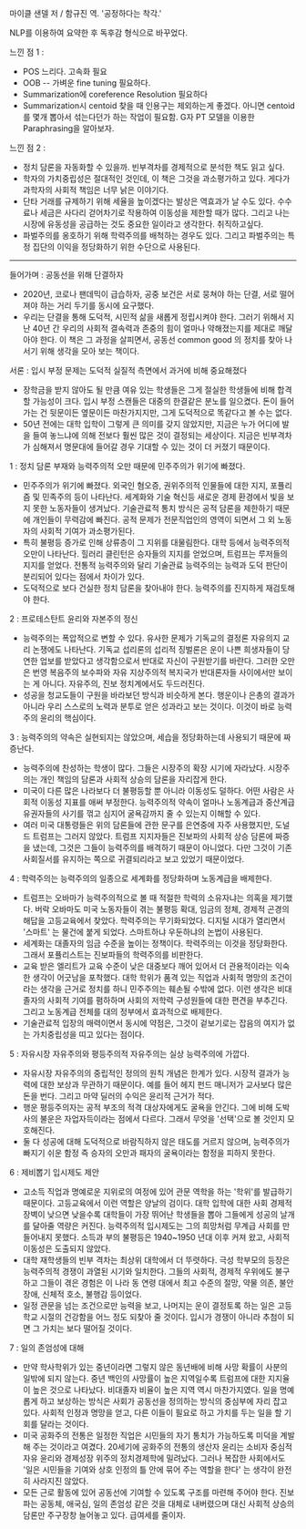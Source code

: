 마이클 샌델 저 / 함규진 역. '공정하다는 착각.'

NLP를 이용하여 요약한 후 독후감 형식으로 바꾸었다.

느낀 점 1 : 
* POS 느리다. 고속화 필요
* OOB -- 가벼운 fine tuning 필요하다.
* Summarization에 coreference Resolution 필요하다
* Summarization시 centoid 찾을 때 인용구는 제외하는게 좋겠다. 아니면 centoid를 몇개 뽑아서 섞는다던가 하는 작업이 필요함. G자
PT 모델을 이용한 Paraphrasing을 알아보자.

느낀 점 2 :
* 정치 담론을 자동화할 수 있을까. 빈부격차를 경제적으로 분석한 책도 읽고 싶다.
* 학자의 가치중립성은 절대적인 것인데, 이 책은 그것을 과소평가하고 있다. 게다가 과학자의 사회적 책임은 너무 낡은 이야기다.
* 단타 거래를 규제하기 위해 세율을 높이겠다는 발상은 역효과가 날 수도 있다. 수수료나 세금은 사다리 걷어차기로 작용하여 이동성을 제한할 때가 많다.
그리고 나는 시장에 유동성을 공급하는 것도 중요한 일이라고 생각한다. 취직하고싶다. 
* 파벌주의를 옹호하기 위해 학력주의를 배척하는 경우도 있다. 그리고 파벌주의는 특정 집단의 이익을 정당화하기 위한 수단으로 사용된다.

---

들어가며 : 공동선을 위해 단결하자
* 2020년, 코로나 팬데믹이 급습하자, 공중 보건은 서로 뭉쳐야 하는 단결, 서로 떨어져야 하는 거리 두기를 동시에 요구했다.
* 우리는 단결을 통해 도덕적, 시민적 삶을 새롭게 정립시켜야 한다.
그러기 위해서 지난 40년 간 우리의 사회적 결속력과 존중의 힘이 얼마나 약해졌는지를 제대로 깨달아야 한다.
이 책은 그 과정을 살피면서, 공동선 common good 의 정치를 찾아 나서기 위해 생각을 모아 보는 책이다.

서론 : 입시 부정 문제는 도덕적 실질적 측면에서 과거에 비해 중요해졌다
* 장학금을 받지 않아도 될 만큼 여유 있는 학생들은 그게 절실한 학생들에 비해 합격할 가능성이 크다.
입시 부정 스캔들은 대중의 한결같은 분노를 일으켰다. 돈이 들어가는 건 뒷문이든 옆문이든 마찬가지지만, 그게 도덕적으로 똑같다고 볼 수는 없다. 
* 50년 전에는 대학 입학이 그렇게 큰 의미를 갖지 않았지만, 지금은 누가 어디에 발을 들여 놓느냐에 의해 전보다 훨씬 많은 것이 결정되는 세상이다. 
지금은 빈부격차가 심해져서 명문대에 들어갈 경우 기대할 수 있는 것이 더 커졌기 때문이다.

1 : 정치 담론 부재와 능력주의적 오만 때문에 민주주의가 위기에 빠졌다.
* 민주주의가 위기에 빠졌다. 외국인 혐오증, 권위주의적 인물들에 대한 지지, 포퓰리즘 및 민족주의 등이 나타난다. 
세계화와 기술 혁신등 새로운 경제 환경에서 빛을 보지 못한 노동자들이 생겨났다. 
기술관료적 통치 방식은 공적 담론을 제한하기 때문에 개인들이 무력감에 빠진다. 공적 문제가 전문직업인의 영역이 되면서 그 외 노동자의 사회적 기여가 과소평가된다.
* 특히 불평등 증가로 인해 상류층이 그 지위를 대물림한다. 대학 등에서 능력주의적 오만이 나타난다.
힐러리 클린턴은 승자들의 지지를 얻었으며, 트럼프는 루저들의 지지를 얻었다. 
전통적 능력주의와 달리 기술관료 능력주의는 능력과 도덕 판단이 분리되어 있다는 점에서 차이가 있다.
* 도덕적으로 보다 건실한 정치 담론을 찾아내야 한다. 능력주의를 진지하게 재검토해야 한다.

2 : 프로테스탄트 윤리와 자본주의 정신
* 능력주의는 폭압적으로 변할 수 있다. 유사한 문제가 기독교의 결정론 자유의지 교리 논쟁에도 나타난다.
기독교 섭리론의 섭리적 징벌론은 운이 나쁜 희생자들이 당연한 업보를 받았다고 생각함으로서 반대로 자신이 구원받기를 바란다.
그러한 오만은 번영 복음주의 보수파와 자유 지상주의적 복지국가 반대론자들 사이에서만 보이는 게 아니다. 자유주의, 진보 정치계에서도 두드러진다.
* 성공을 청교도들이 구원을 바라보던 방식과 비슷하게 본다. 
행운이나 은총의 결과가 아니라 우리 스스로의 노력과 분투로 얻은 성과라고 보는 것이다. 
이것이 바로 능력주의 윤리의 핵심이다.

3 : 능력주의의 약속은 실현되지는 않았으며, 세습을 정당화하는데 사용되기 때문에 짜증난다.
* 능력주의에 찬성하는 학생이 많다. 그들은 시장주의 확장 시기에 자라났다.
시장주의는 개인 책임의 담론과 사회적 상승의 담론을 자리잡게 한다. 
* 미국이 다른 많은 나라보다 더 불평등할 뿐 아니라 이동성도 덜하다. 어떤 사람은 사회적 이동성 지표를 애써 부정한다.
능력주의적 약속이 얼마나 노동계급과 중산계급 유권자들의 사기를 꺾고 심지어 굴욕감까지 줄 수 있는지 이해할 수 있다.
* 여러 미국 대통령들은 위의 담론들에 관한 문구를 은연중에 자주 사용했지만, 도널드 트럼프는 그러지 않았다.
트럼프 지지자들은 진보파의 사회적 상승 담론에 짜증을 냈는데, 그것은 그들이 능력주의를 배격하기 때문이 아니었다.
다만 그것이 기존 사회질서를 유지하는 쪽으로 귀결되리라고 보고 있었기 때문이었다.

4 : 학력주의는 능력주의의 일종으로 세계화를 정당화하며 노동계급을 배제한다.
* 트럼프는 오바마가 능력주의적으로 볼 때 적절한 학력의 소유자냐는 의혹을 제기했다.
버락 오바마도 미국 노동자들이 겪는 불평등 확대, 임금의 정체, 경제적 곤경의 해답을 고등교육에서 찾았다.
학력주의는 무기화되었다. 디지털 시대가 열리면서 '스마트' 는 물건에 붙게 되었다. 스마트하냐 우둔하냐의 논법이 사용된다.
* 세계화는 대졸자의 임금 수준을 높이는 정책이다. 학력주의는 이것을 정당화한다.
그래서 포퓰리스트는 진보파들의 학력주의를 비판한다.
* 교육 받은 엘리트가 교육 수준이 낮은 대중보다 깨어 있어서 더 관용적이라는 익숙한 생각이 어긋남을 포착했다.
대학 학위가 품격 있는 직업과 사회적 명망의 조건이라는 생각을 근거로 정치를 하니 민주주의는 훼손될 수밖에 없다.
이런 생각은 비대졸자의 사회적 기여를 폄하하며 사회의 저학력 구성원들에 대한 편견을 부추긴다.
그리고 노동계급 전체를 대의 정부에서 효과적으로 배제한다.
* 기술관료적 입장의 매력이면서 동시에 약점은, 그것이 겉보기로는 잡음의 여지가 없는 가치중립성을 띠고 있다는 점이다.

5 : 자유시장 자유주의와 평등주의적 자유주의는 실상 능력주의에 가깝다.
* 자유시장 자유주의의 중립적인 정의의 원칙 개념은 한계가 있다.
시장적 결과가 능력에 대한 보상과 무관하기 때문이다.
예를 들어 헤지 펀드 매니저가 교사보다 많은 돈을 번다.
그리고 마약 딜러의 수익은 윤리적 근거가 적다.
* 행운 평등주의자는 공적 부조의 적격 대상자에게도 굴욕을 안긴다.
그에 비해 도박사의 불운은 자업자득이라는 점에서 다르다. 
그래서 무엇을 '선택'으로 볼 것인지 모호해진다.
* 둘 다 성공에 대해 도덕적으로 바람직하지 않은 태도를 거르지 않으며, 
능력주의가 빠지기 쉬운 함정 즉 승자의 오만과 패자의 굴욕이라는 함정을 피하지 못한다.

6 : 제비뽑기 입시제도 제안
* 고소득 직업과 명예로운 지위로의 여정에 있어 관문 역학을 하는 '학위'를 발급하기 때문이다.
고등교육에서 이런 역할은 양날의 검이다.
대학 입학에 대한 사회 경제적 장벽이 낮으면 낮을수록 대학들이 가장 뛰어난 학생들을 뽑아 그들에게 성공의 날개를 달아줄 역량은 커진다.
능력주의적 입시제도는 그의 희망처럼 무계급 사회를 만들어내지 못했다.
소득과 부의 불평등은 1940~1950 년대 이후 커져 왔고, 사회적 이동성은 도출되지 않았다.
* 대학 재학생들의 빈부 격차는 최상위 대학에서 더 뚜렷하다.
극성 학부모의 등장은 능력주의적 경쟁이 과열된 시기와 일치한다.
그들의 사회적, 경제적 우위에도 불구하고 그들이 겪은 경험은 이 나라 동 연령 대에서 최고 수준의 절망, 약물 의존, 불안 장애, 신체적 호소, 불행감 등이었다.
* 일정 관문을 넘는 조건으로만 능력을 보고, 나머지는 운이 결정토록 하는 일은 고등학교 시절의 건강함을 어느 정도 되찾아 줄 것이다.
입시가 경쟁이 아니라 추첨이 되면 그 가치는 보다 떨어질 것이다.

7 : 일의 존엄성에 대해
* 만약 학사학위가 있는 중년이라면 그렇지 않은 동년배에 비해 사망 확률이 사분의 일밖에 되지 않는다.
중년 백인의 사망률이 높은 지역일수록 트럼프에 대한 지지율이 높은 것으로 나타났다. 비대졸자 비율이 높은 지역 역시 마찬가지였다.
일을 명예롭게 하고 보상하는 방식은 사회가 공동선을 정의하는 방식의 중심부에 자리 잡고 있다.
사회적 인정과 명망을 얻고, 다른 이들이 필요로 하고 가치를 두는 일을 할 기회를 달라는 것이다.
* 미국 공화주의 전통은 일정한 직업은 시민들의 자기 통치가 가능하도록 미덕을 계발해 주는 것이라고 여겼다.
20세기에 공화주의 전통의 생산자 윤리는 소비자 중심적 자유 윤리와 경제성장 위주의 정치경제학에 밀려났다.
그러나 복잡한 사회에서도 '일은 시민들을 기여와 상호 인정의 틀 안에 묶어 주는 역할을 한다' 는 생각이 완전히 사라지진 않았다.
* 모든 근로 활동에 있어 공동선에 기여할 수 있도록 구조를 마련해 주어야 한다.
진보파는 공동체, 애국심, 일의 존엄성 같은 것을 대체로 내버렸으며 대신 사회적 상승의 담론만 주구장창 늘어놓고 있다.
급여세를 줄이자.